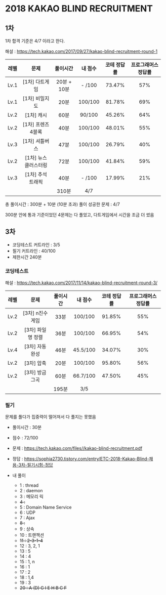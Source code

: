 # 2018 KAKAO BLIND RECRUITMENT

## 1차

1차 합격 기준은 4/7 이라고 한다.

해설 : https://tech.kakao.com/2017/09/27/kakao-blind-recruitment-round-1

|  레벨  |      문제       |   풀이시간    |  내 점수   | 코테 정답률 | 프로그래머스 정답률 |
|:----:|:-------------:|:---------:|:-------:|:------:|:----------:|
| Lv.1 |   [1차] 다트게임   | 20분 + 10분 | - /100  | 73.47% |    57%     |
| Lv.1 |   [1차] 비밀지도   |    20분    | 100/100 | 81.78% |    69%     |
| Lv.2 |    [1차] 캐시    |    60분    | 90/100  | 45.26% |    64%     |
| Lv.2 |  [1차] 프렌즈4블록  |    40분    | 100/100 | 48.01% |    55%     |
| Lv.3 |   [1차] 셔틀버스   |    47분    | 100/100 | 26.79% |    40%     |
| Lv.2 | [1차] 뉴스 클러스터링 |    72분    | 100/100 | 41.84% |    59%     |
| Lv.3 |  [1차] 추석 트래픽  |    40분    | - /100  | 17.99% |    21%     |
|      |               |   310분    |   4/7   |        |            |

총 풀이시간 : 300분 + 10분 (10분 초과)
풀이 성공한 문제 : 4/7

300분 안에 통과 기준이었던 4문제는 다 풀었고, 다트게임에서 시간을 조금 더 썼음


## 3차

- 코딩테스트 커트라인 : 3/5
- 필기 커트라인 : 40/100
- 제한시간 240분

### 코딩테스트

해설 : https://tech.kakao.com/2017/11/14/kakao-blind-recruitment-round-3/

|  레벨  |     문제      | 풀이시간 |   내 점수   | 코테 정답률 | 프로그래머스 정답률 |
|:----:|:-----------:|:----:|:--------:|:------:|:----------:|
| Lv.2 | [3차] n진수 게임 | 33분  | 100/100  | 91.85% |    55%     |
| Lv.2 | [3차] 파일명 정렬 | 36분  | 100/100  | 66.95% |    54%     |
| Lv.4 |  [3차] 자동완성  | 46분  | 45.5/100 | 34.07% |    30%     |
| Lv.2 |   [3차] 압축   | 20분  | 100/100  | 95.80% |    56%     |
| Lv.2 |  [3차] 방금그곡  | 60분  | 66.7/100 | 47.50% |    45%     |
|      |             | 195분 |   3/5    |        |            |

### 필기

문제를 풀다가 집중력이 떨어져서 다 풀지는 못했음

- 풀이시간 : 30분
- 점수 : 72/100 

- 문제 : https://tech.kakao.com/files//kakao-blind-recruitment.pdf
- 정답 : https://sophia2730.tistory.com/entry/ETC-2018-Kakao-Blind-채용-3차-필기시험-정답
- 내 풀이
  - 1 : thread
  - 2 : daemon
  - 3 : 메모리 릭
  - ~~4 :~~ 
  - 5 : Domain Name Service
  - 6 : UDP
  - 7 : Ajax
  - ~~8 :~~ 
  - 9 : 상속
  - 10 : 트랜잭션
  - ~~11 : 2-3-1-4~~
  - 12 : 3, 2, 1
  - 13 : 5
  - 14 : 4
  - 15 : 1, n
  - 16 : 1
  - 17 : 2
  - 18 : 1,4
  - 19 : 3
  - ~~20 : A (D) G I E H B C F~~

